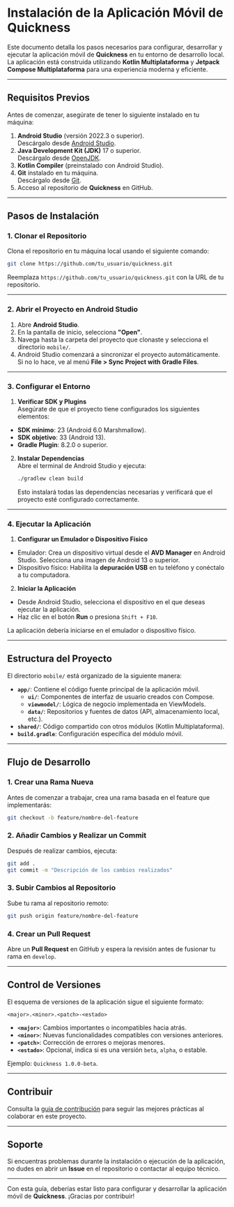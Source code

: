 # **Instalación de la Aplicación Móvil de Quickness**

Este documento detalla los pasos necesarios para configurar, desarrollar y ejecutar la aplicación móvil de **Quickness** en tu entorno de desarrollo local. La aplicación está construida utilizando **Kotlin Multiplataforma** y **Jetpack Compose Multiplataforma** para una experiencia moderna y eficiente.

---

## **Requisitos Previos**

Antes de comenzar, asegúrate de tener lo siguiente instalado en tu máquina:

1. **Android Studio** (versión 2022.3 o superior).  
   Descárgalo desde [Android Studio](https://developer.android.com/studio).
2. **Java Development Kit (JDK)** 17 o superior.  
   Descárgalo desde [OpenJDK](https://jdk.java.net/).
3. **Kotlin Compiler** (preinstalado con Android Studio).
4. **Git** instalado en tu máquina.  
   Descárgalo desde [Git](https://git-scm.com/).
5. Acceso al repositorio de **Quickness** en GitHub.

---

## **Pasos de Instalación**

### **1. Clonar el Repositorio**
Clona el repositorio en tu máquina local usando el siguiente comando:

```bash
git clone https://github.com/tu_usuario/quickness.git
```

Reemplaza `https://github.com/tu_usuario/quickness.git` con la URL de tu repositorio.

---

### **2. Abrir el Proyecto en Android Studio**
1. Abre **Android Studio**.
2. En la pantalla de inicio, selecciona **"Open"**.
3. Navega hasta la carpeta del proyecto que clonaste y selecciona el directorio `mobile/`.
4. Android Studio comenzará a sincronizar el proyecto automáticamente. Si no lo hace, ve al menú **File > Sync Project with Gradle Files**.

---

### **3. Configurar el Entorno**
1. **Verificar SDK y Plugins**  
   Asegúrate de que el proyecto tiene configurados los siguientes elementos:
  - **SDK mínimo**: 23 (Android 6.0 Marshmallow).
  - **SDK objetivo**: 33 (Android 13).
  - **Gradle Plugin**: 8.2.0 o superior.

2. **Instalar Dependencias**  
   Abre el terminal de Android Studio y ejecuta:

   ```bash
   ./gradlew clean build
   ```

   Esto instalará todas las dependencias necesarias y verificará que el proyecto esté configurado correctamente.

---

### **4. Ejecutar la Aplicación**
1. **Configurar un Emulador o Dispositivo Físico**
  - Emulador: Crea un dispositivo virtual desde el **AVD Manager** en Android Studio. Selecciona una imagen de Android 13 o superior.
  - Dispositivo físico: Habilita la **depuración USB** en tu teléfono y conéctalo a tu computadora.

2. **Iniciar la Aplicación**
  - Desde Android Studio, selecciona el dispositivo en el que deseas ejecutar la aplicación.
  - Haz clic en el botón **Run** o presiona `Shift + F10`.

La aplicación debería iniciarse en el emulador o dispositivo físico.

---

## **Estructura del Proyecto**

El directorio `mobile/` está organizado de la siguiente manera:

- **`app/`**: Contiene el código fuente principal de la aplicación móvil.
  - **`ui/`**: Componentes de interfaz de usuario creados con Compose.
  - **`viewmodel/`**: Lógica de negocio implementada en ViewModels.
  - **`data/`**: Repositorios y fuentes de datos (API, almacenamiento local, etc.).
- **`shared/`**: Código compartido con otros módulos (Kotlin Multiplataforma).
- **`build.gradle`**: Configuración específica del módulo móvil.

---

## **Flujo de Desarrollo**

### **1. Crear una Rama Nueva**
Antes de comenzar a trabajar, crea una rama basada en el feature que implementarás:

```bash
git checkout -b feature/nombre-del-feature
```

### **2. Añadir Cambios y Realizar un Commit**
Después de realizar cambios, ejecuta:

```bash
git add .
git commit -m "Descripción de los cambios realizados"
```

### **3. Subir Cambios al Repositorio**
Sube tu rama al repositorio remoto:

```bash
git push origin feature/nombre-del-feature
```

### **4. Crear un Pull Request**
Abre un **Pull Request** en GitHub y espera la revisión antes de fusionar tu rama en `develop`.

---

## **Control de Versiones**

El esquema de versiones de la aplicación sigue el siguiente formato:

```
<major>.<minor>.<patch>-<estado>
```

- **`<major>`**: Cambios importantes o incompatibles hacia atrás.
- **`<minor>`**: Nuevas funcionalidades compatibles con versiones anteriores.
- **`<patch>`**: Corrección de errores o mejoras menores.
- **`<estado>`**: Opcional, indica si es una versión `beta`, `alpha`, o estable.

Ejemplo: `Quickness 1.0.0-beta`.

---

## **Contribuir**

Consulta la [guía de contribución](../docs/guia_de_contribucion.md) para seguir las mejores prácticas al colaborar en este proyecto.

---

## **Soporte**

Si encuentras problemas durante la instalación o ejecución de la aplicación, no dudes en abrir un **Issue** en el repositorio o contactar al equipo técnico.

---

Con esta guía, deberías estar listo para configurar y desarrollar la aplicación móvil de **Quickness**. ¡Gracias por contribuir!